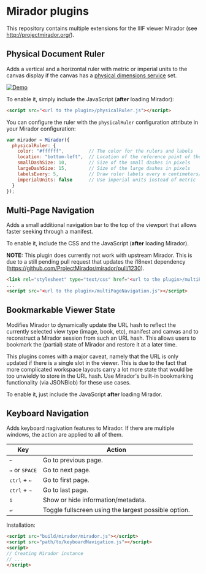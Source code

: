# Mirador plugins

This repository contains multiple extensions for the IIIF viewer Mirador (see http://projectmirador.org/).


## Physical Document Ruler

Adds a vertical and a horizontal ruler with metric or imperial units to the
canvas display if the canvas has a [physical dimensions service](http://iiif.io/api/annex/services/#physical-dimensions)
set.

[![Demo](https://thumbs.gfycat.com/InexperiencedPoshArabianhorse-size_restricted.gif)](https://gfycat.com/InexperiencedPoshArabianhorse)


To enable it, simply include the JavaScript (**after** loading Mirador):

```html
<script src="<url to the plugin>/physicalRuler.js"></script>
```

You can configure the ruler with the `physicalRuler` configuration attribute
in your Mirador configuration:

```javascript
var mirador = Mirador({
  physicalRuler: {
    color: "#ffffff",         // The color for the rulers and labels
    location: "bottom-left",  // Location of the reference point of the rulers
    smallDashSize: 10,        // Size of the small dashes in pixels
    largeDashSize: 15,        // Size of the large dashes in pixels
    labelsEvery: 5,           // Draw ruler labels every n centimeters/inches
    imperialUnits: false      // Use imperial units instead of metric
  }
});
```


## Multi-Page Navigation

Adds a small additional navigation bar to the top of the viewport that
allows faster seeking through a manifest.

To enable it, include the CSS and the JavaScript (**after** loading Mirador).

**NOTE:** This plugin does currently not work with upstream Mirador. This is
due to a still pending pull request that updates the i18next dependency
(https://github.com/ProjectMirador/mirador/pull/1230).

```html
<link rel="stylesheet" type="text/css" href="<url to the plugin>/multiPageNavigation.css" />
...
<script src="<url to the plugin>/multiPageNavigation.js"></script>
```


## Bookmarkable Viewer State

Modifies Mirador to dynamically update the URL hash to reflect the currently
selected view type (image, book, etc), manifest and canvas and to reconstruct
a Mirador session from such an URL hash. This allows users to bookmark the
(partial) state of Mirador and restore it at a later time.

This plugins comes with a major caveat, namely that the URL is only updated
if there is a single slot in the viewer. This is due to the fact that more
complicated workspace layouts carry a lot more state that would be too
unwieldy to store in the URL hash. Use Mirador's built-in bookmarking
functionality (via JSONBlob) for these use cases.

To enable it, just include the JavaScript **after** loading Mirador.

## Keyboard Navigation

Adds keyboard nagivation features to Mirador. If there are multiple windows, the action are applied to all of them.

| Key                              | Action                                                |
| -------------------------------- | ----------------------------------------------------- |
| <kbd>←</kbd>                     | Go to previous page.                                  |
| <kbd>→</kbd> or <kbd>SPACE</kbd> | Go to next page.                                      |
| <kbd>ctrl</kbd> + <kbd>←</kbd>   | Go to first page.                                  |
| <kbd>ctrl</kbd> + <kbd>→</kbd>   | Go to last page.                                      |
| <kbd>i</kbd>                     | Show or hide information/metadata.                    |
| <kbd>↵</kbd>                     | Toggle fullscreen using the largest possible option. |

Installation:

```html
<script src="build/mirador/mirador.js"></script>
<script src="path/to/keyboardNavigation.js"></script>
<script>
// Creating Mirador instance
// ...
</script>
```
